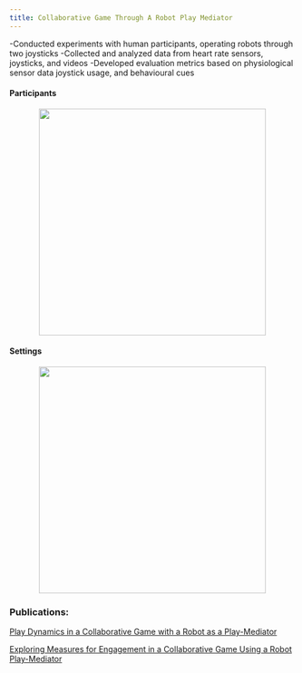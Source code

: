 ```yaml
---
title: Collaborative Game Through A Robot Play Mediator
---
```


-Conducted experiments with human participants, operating robots through two joysticks
-Collected and analyzed data from heart rate sensors, joysticks, and videos
-Developed evaluation metrics based on physiological sensor data joystick usage, and behavioural cues

<h4>Participants</h4>

 <center>
 <div class = "column">
    <img src="https://github.com/user-attachments/assets/96c6c0d9-e27e-4595-8a63-d87269369a54" width = "400" position = "relative" align ="center">
 </div>
 </center>

<h4>Settings</h4>
  <center>
 <div class = "column">
    <img src="https://github.com/user-attachments/assets/25faedae-5f69-44a8-a7ef-1f68107e2070" width = "400" position = "relative" align ="center">
 </div>
 </center>




### Publications: 
[Play Dynamics in a Collaborative Game with a Robot as a Play-Mediator](https://link.springer.com/chapter/10.1007/978-3-031-24670-8_37)


[Exploring Measures for Engagement in a Collaborative Game Using a Robot Play-Mediator](https://ieeexplore.ieee.org/document/10309369)
